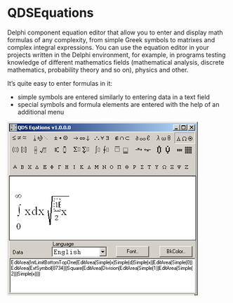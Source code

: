 QDSEquations
============

Delphi component equation editor that allow you to enter and display math formulas of any complexity, from simple Greek symbols to matrixes and complex integral expressions. 
You can use the equation editor in your projects written in the Delphi environment, for example, in programs testing knowledge of different mathematics fields (mathematical analysis, discrete mathematics, probability theory and so on), physics and other.

It’s quite easy to enter formulas in it:
* simple symbols are entered similarly to entering data in a text field
*	special symbols and formula elements are entered with the help of an additional menu

![Qds Equations](docs/snapshot.PNG)
